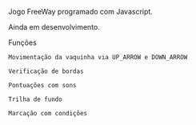 Jogo FreeWay programado com Javascript.

Ainda em desenvolvimento.

Funções
   
   
    Movimentação da vaquinha via UP_ARROW e DOWN_ARROW
    
    Verificação de bordas
    
    Pontuações com sons
    
    Trilha de fundo
    
    Marcação com condições
